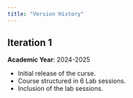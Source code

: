 ```yaml
---
title: "Version History"
---
```

## Iteration 1

**Academic Year**: 2024-2025

* Initial release of the curse.
* Course structured in 6 Lab sessions.
* Inclusion of the lab sessions.
  